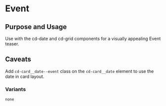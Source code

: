 # Event

## Purpose and Usage
Use with the cd-date and cd-grid components for a visually appealing Event
teaser.

## Caveats
Add `cd-card__date--event` class on the `cd-card__date` element to use the date
in card layout.

### Variants

```
none

```
